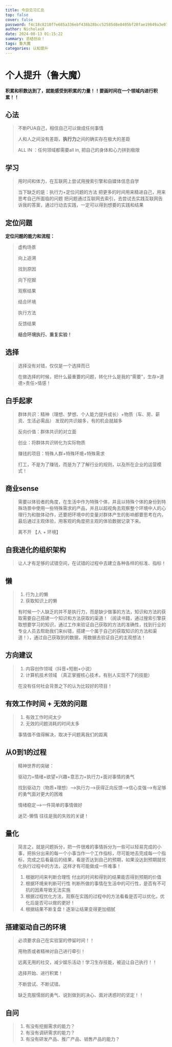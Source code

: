 ```yaml
---
title: 今日见习汇总
top: false
cover: false
password: f4c18c8210f7e685a336ebf438b28bcc52585d8e8405bf28fae19849a3e07c1b
author: NicholasX
date: 2024-08-13 01:15:22
summary: 总结创业！
tags: 鲁大魔
categories: 认知提升 
---
```


# 个人提升（鲁大魔）

​		**积累和积数达到了，就能感受到积累的力量！！要画时间在一个领域内进行积累！！**

## 心法

> 不断PUA自己，相信自己可以做成任何事情
>
> 人和人之间没有差距，**执行力**之间的确实存在极大的差距
>
> ALL IN ：任何领域都需要all in, 把自己的身体和心力拼到极限

## 学习

> 用时间和体力，在互联网上尝试用搜索引擎和自媒体信息自学
>
> 当下缺乏的是：执行力+定位问题的方法
> 把更多的时间用来精进自己，用来思考自己所面临的问题
> 把问题通过互联网去索引，去尝试去实践互联网告诉我的答案，通过行动去实践，一定可以得到想要的实践和结果

## 定位问题

**定位问题的能力和流程：**

> 虚构场景
>
> 向上追溯
>
> 找到原因
>
> 向下挖掘
>
> 观察结果
>
> 结合环境
>
> 执行方法
>
> 反馈结果
>
> **结合环境执行、重复实验！**

## 选择

> 选择没有对错，仅仅是一个选择而已
>
> 在做选择的时候，把什么最重要的问题，转化什么是我的“需要”，生存>道德>责任>情感！

## 白手起家

> 群体共识：精神（理想、梦想、个人能力提升成长）+物质（车、房、薪资、生活必需品）
> 发现的共识越多，有的机会就越多
>
> 反向价值：群体共识的对立面
>
> 创业：将群体共识转化为实际物质
>
> 赚钱的项目：特殊人群+特殊环境+特殊需求
>
> 打工，不是为了赚钱，而是为了了解行业的规则，以及所在企业的运营模式！

## 商业sense

> 需要以体验者的角度，在生活中作为特殊个体，并且以特殊个体的身份到特殊场景中使用一些特殊需求的产品，并且以超视角去观察整个环境中人的心理行为和肢体动作，还要把环境中的变量对群体产生的影响都要思考在内，最后通过主观体验，用客观的角度把主观的体验数据记录下来。
>
> 离不开 【人 + 环境】

## 自我进化的组织架构

> 让人才有足够的试错空间，在试错的过程中去建立各种各样的标准、指标！

## 懒

> 1. 行为上的懒
> 2. 获取知识上的懒
>
> 有时候一个人缺乏的并不是执行力，而是缺少做事的方法，知识和方法的获取需要自己搭建一个知识和方法获取的渠道！（阅读书籍，通过搜索引擎获取想要学习的知识，通过工作来验证自己获取的方法的准确性，找到行业的专业人员去帮助我们来纠错，搭建一个属于自己的获取知识的方法和渠道！），通过自己获取到的数据，用数据去验证自己的主观想法！

## 方向建议

> 1. 内容创作领域（抖音+短剧+小说）
> 2. 计算机技术领域 （真正掌握核心技术，有别人实现不了的技能）
>
> 在没有任何社会背景之下的认为比较好的项目！

## 有效工作时间 + 无效的问题

> 1. 有效工作时间太少
> 2. 无效的问题消耗的时间太多
>
> 事情值不值得解决，取决于问题离我们的距离

## 从0到1的过程

> 精神世界的突破：
>
> 驱动力+情绪+欲望+兴趣+意志力+执行力+面对事情的勇气
>
> 找到驱动力（物质+理想）-->执行力-->获得正向反馈-->信心变强-->有足够的勇气面对更大的困难
>
> 情绪稳定-->一件简单的事情做好
>
> 迷茫-懒惰 往往是我的失败的关键！

## 量化

> 简言之，就是问题拆分，把一件很难的事情拆分为一些可以轻易完成的小事，把拆分出来的每一个小事当作一个工作指标，尽可能地去完成每一个指标，完成之后看最后的结果，看是否达到自己的预期，如果没达到预期就优化执行过程中的方法，这样才有可能做成一件难事！
>
> 1. 根据时间来判断合理性
>    付出的时间和得到的结果能否得到预期的价值
> 2. 根据环境来判断可行性
>    判断所做的事情在生活中的可行性，是否有不可抗的因素导致无法实施
> 3. 根据过程优化方法，观察在实践的过程中的方法看看是否可以优化，优化后是否可以做的更好！
> 4. 根据结果不断复盘！逐渐让结果变得更加细腻

## 搭建驱动自己的环境

> 必须要求自己在实验室的停留时间！！
>
> 用物质或者精神对自己进行牵引！
>
> 远离无用的社交，减少娱乐活动！学习生存技能，被迫让自己执行！！
>
> 选择开始、进行积累！
>
> 不断尝试、不断试错。
>
> 缺乏克服懦弱的勇气、说到做到的决心、面对诱惑时的坚定！！

## 自问

> 1. 有没有挖掘需求的能力？
> 2. 有没有调研需求的能力？
> 3. 有没有研发产品、推广产品、销售产品的能力？
